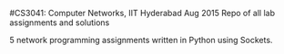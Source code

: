 #CS3041: Computer Networks, IIT Hyderabad Aug 2015
Repo of all lab assignments and solutions

5 network programming assignments written in Python using Sockets.